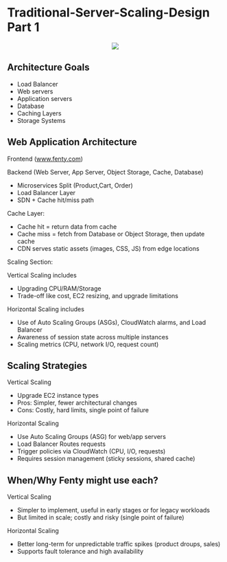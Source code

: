 ﻿# Traditional-Server-Scaling-Design Part 1
<p align="center">
<img src="https://i.imgur.com/ZLNJXB4.png">
</p>

<h2>Architecture Goals </h2>

- Load Balancer
- Web servers
- Application servers
- Database
- Caching Layers
- Storage Systems

<h2>Web Application Architecture  </h2>

Frontend (www.fenty.com)

Backend (Web Server, App Server, Object Storage, Cache, Database)
- Microservices Split (Product,Cart, Order)
- Load Balancer Layer 
- SDN + Cache hit/miss path 

Cache Layer:
- Cache hit = return data from cache
- Cache miss = fetch from Database or Object Storage, then update cache
- CDN serves static assets (images, CSS, JS) from edge locations

Scaling Section:

Vertical Scaling includes
- Upgrading CPU/RAM/Storage
- Trade-off like cost, EC2 resizing, and upgrade limitations

Horizontal Scaling includes
- Use of Auto Scaling Groups (ASGs), CloudWatch alarms, and Load Balancer 
- Awareness of session state across multiple instances 
- Scaling metrics (CPU, network I/O, request count)

<h2>Scaling Strategies </h2>

Vertical Scaling 
- Upgrade EC2 instance types 
- Pros: Simpler, fewer architectural changes 
- Cons: Costly, hard limits, single point of failure 

Horizontal Scaling 
- Use Auto Scaling Groups (ASG) for web/app servers 
- Load Balancer Routes requests
- Trigger policies via CloudWatch (CPU, I/O, requests)
- Requires session management (sticky sessions, shared cache)

<h2> When/Why Fenty might use each? </h2>

Vertical Scaling
- Simpler to implement, useful in early stages or for legacy workloads 
- But limited in scale; costly and risky (single point of failure) 

Horizontal Scaling 
- Better long-term for unpredictable traffic spikes (product droups, sales)
- Supports fault tolerance and high availability

